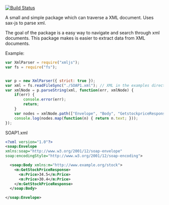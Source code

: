 [![Build Status](https://travis-ci.org/blackshadev/xmljs.svg?branch=master)](https://travis-ci.org/blackshadev/xmljs)

A small and simple package which can traverse a XML document. Uses sax-js to parse xml.

The goal of the package is a easy way to navigate and search through xml documents. This package makes is easier to extract data from XML documents.

Example:
```js
var XmlParser = require("xmljs");
var fs = require("fs");


var p = new XmlParser({ strict: true });
var xml = fs.readFileSync("./SOAP1.xml"); // XML in the examples direct
var xmlNode = p.parseString(xml, function(err, xmlNode) {
	if(err) {
		console.error(err);
		return;
	}
	var nodes = xmlNode.path(["Envelope", "Body", "GetstockpriceResponse", "Price"], true);
	console.log(nodes.map(function(n) { return n.text; }));
});
```

SOAP1.xml
```xml
<?xml version="1.0"?>
<soap:Envelope
xmlns:soap="http://www.w3.org/2001/12/soap-envelope"
soap:encodingStyle="http://www.w3.org/2001/12/soap-encoding">

  <soap:Body xmlns:m="http://www.example.org/stock">
    <m:GetStockPriceResponse>
      <m:Price>34.5</m:Price>
      <m:Price>30.4</m:Price>
    </m:GetStockPriceResponse>
  </soap:Body>

</soap:Envelope>
```
